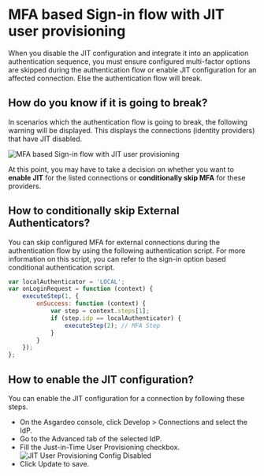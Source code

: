 # MFA based Sign-in flow with JIT user provisioning

When you disable the JIT configuration and integrate it into an application authentication sequence,
you must ensure configured multi-factor options are skipped during the authentication flow or enable
JIT configuration for an affected connection. Else the authentication flow will break.

## How do you know if it is going to break?

In scenarios which the authentication flow is going to break, the following warning will be displayed.
This displays the connections (identity providers) that have JIT disabled.

<img :src="$withBase('/assets/img/references/idp-settings/jit-mfa-conflict.png')" alt="MFA based Sign-in flow with JIT user provisioning">

At this point, you may have to take a decision on whether you want to **enable JIT** for the
listed connections or **conditionally skip MFA** for these providers.

## How to conditionally skip External Authenticators?

You can skip configured MFA for external connections during the authentication flow by using the
following authentication script. For more information on this script, you can refer to the
<a :href="$withBase('/guides/authentication/conditional-auth/sign-in-option-based-template/#how-it-works')">sign-in option based conditional authentication script</a>.

```js
var localAuthenticator = 'LOCAL';
var onLoginRequest = function (context) {
    executeStep(1, {
        onSuccess: function (context) {
            var step = context.steps[1];
            if (step.idp == localAuthenticator) {
                executeStep(2); // MFA Step
            }
        }
    });
};
```

## How to enable the JIT configuration?

You can enable the JIT configuration for a connection by following these steps.

- On the Asgardeo console, click Develop > Connections and select the IdP.
- Go to the Advanced tab of the selected IdP.
- Fill the Just-in-Time User Provisioning checkbox.
  <img :src="$withBase('/assets/img/references/idp-settings/jit-disabled.png')" alt="JIT User Provisioning Config Disabled">
- Click Update to save.